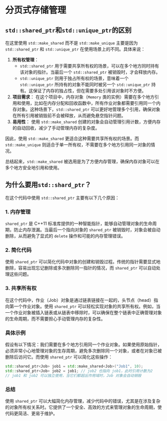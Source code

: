 # 分页式存储管理

## `std::shared_ptr`和`std::unique_ptr`的区别

在这里使用 `std::make_shared` 而不是 `std::make_unique` 主要是因为 `std::shared_ptr` 和 `std::unique_ptr` 在使用场景上的不同。具体来说：

1. **所有权管理**：
   - `std::shared_ptr` 用于需要共享所有权的场景，可以在多个地方同时持有该对象的指针。当最后一个 `std::shared_ptr` 被销毁时，才会释放内存。
   - `std::unique_ptr` 则用于独占所有权的场景，意味着一个 `std::unique_ptr` 所持有的对象不能同时被另一个 `std::unique_ptr` 持有。这保证了内存的独占性，但在需要多处引用该对象时不方便。
2. **项目需求**：
   在这个项目中，内存对象（`Memory` 类的实例）需要在多个地方引用和使用，比如在内存分配和回收函数中，所有作业对象都需要引用同一个内存对象。这种场景下，`std::shared_ptr` 可以更好地管理多个引用，确保对象在所有引用被销毁前不会被释放，从而避免悬空指针问题。
3. **易用性**：
   使用 `std::make_shared` 创建的对象会自动管理引用计数，方便内存的自动回收，减少了手动管理内存的复杂度。

因此，使用 `std::make_shared` 更适合这种需要共享所有权的场景。而 `std::make_unique` 则适合于单一所有权，不需要在多个地方引用同一对象的情况。

总结起来，`std::make_shared` 被选用是为了方便内存管理，确保内存对象可以在多个地方安全地引用和使用。

## 为什么要用`std::shard_ptr`？

在这个代码中使用 `std::shared_ptr` 主要有以下几个原因：

### 1. **内存管理**

`shared_ptr` 是 C++11 标准库提供的一种智能指针，能够自动管理对象的生命周期，防止内存泄漏。当最后一个指向对象的 `shared_ptr` 被销毁时，对象会被自动删除，从而避免了显式的 `delete` 操作和可能的内存管理错误。

### 2. **简化代码**

使用 `shared_ptr` 可以简化代码中对象的创建和销毁过程。传统的指针需要显式地删除，容易出现忘记删除或多次删除同一指针的情况，而 `shared_ptr` 可以自动处理这些问题。

### 3. **共享所有权**

在这个代码中，作业（Job）对象是通过链表链接在一起的，头节点（head）指向第一个作业对象。使用 `shared_ptr` 可以轻松实现对象的共享所有权。例如，当一个作业对象被插入链表或从链表中移除时，可以确保在整个链表中正确管理对象的生命周期，而不需要担心手动管理内存的复杂性。

### 具体示例

假设有以下情况：我们需要在多个地方引用同一个作业对象。如果使用原始指针，必须非常小心地管理对象的生存周期，避免多次删除同一个对象，或者在对象已被删除后访问它。而使用 `shared_ptr` 可以简化这些操作：

```cpp
std::shared_ptr<Job> job1 = std::make_shared<Job>("Job1", 10);
std::shared_ptr<Job> job2 = job1; // job2 也指向 job1，此时引用计数为2
// job1 和 job2 可以独立使用，当它们都超出作用域时，Job 对象会自动销毁
```

### 总结

使用 `shared_ptr` 可以大幅简化内存管理，减少代码中的错误，尤其是在涉及复杂的对象所有权关系时。它提供了一个安全、高效的方式来管理对象的生命周期，使代码更简洁、更易于维护。
